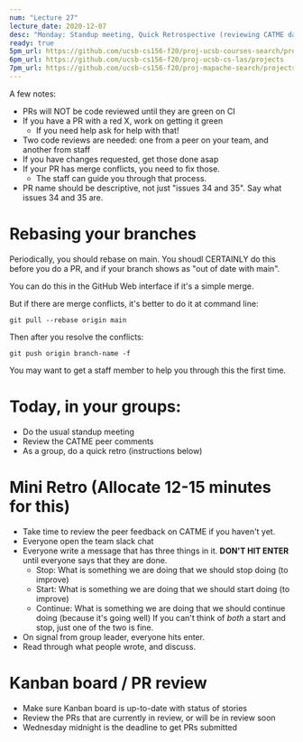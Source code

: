 ```yaml
---
num: "Lecture 27"
lecture_date: 2020-12-07
desc: "Monday: Standup meeting, Quick Retrospective (reviewing CATME data) PR Review / planning"
ready: true
5pm_url: https://github.com/ucsb-cs156-f20/proj-ucsb-courses-search/projects
6pm_url: https://github.com/ucsb-cs156-f20/proj-ucsb-cs-las/projects
7pm_url: https://github.com/ucsb-cs156-f20/proj-mapache-search/projects
---
```


A few notes:
- PRs will NOT be code reviewed until they are green on CI
- If you have a PR with a red X, work on getting it green
  - If you need help ask for help with that!
- Two code reviews are needed: one from a peer on your team, and another from staff
- If you have changes requested, get those done asap
- If your PR has merge conflicts, you need to fix those.
  - The staff can guide you through that process.
- PR name should be descriptive, not just "issues 34 and 35".   Say what issues 34 and 35 are.

# Rebasing your branches

Periodically, you should rebase on main.  You shoudl CERTAINLY do this before you do a PR, and if your branch shows as "out of date with main".

You can do this in the GitHub Web interface if it's a simple merge.

But if there are merge conflicts, it's better to do it at command line:

```
git pull --rebase origin main
```

Then after you resolve the conflicts:

```
git push origin branch-name -f
```

You may want to get a staff member to help you through this the first time.


# Today, in your groups:

* Do the usual standup meeting
* Review the CATME peer comments
* As a group, do a quick retro (instructions below)


# Mini Retro (Allocate 12-15 minutes for this)
- Take time to review the peer feedback on CATME if you haven't yet.
- Everyone open the team slack chat
- Everyone write a message that has three things in it.  **DON'T HIT ENTER** until everyone says that they are done.
  * Stop: What is something we are doing that we should stop doing (to improve)
  * Start: What is something we are doing that we should start doing (to improve)
  * Continue: What is something we are doing that we should continue doing (because it's going well)
  If you can't think of *both* a start and stop, just one of the two is fine.
- On signal from group leader, everyone hits enter.
- Read through what people wrote, and discuss.

# Kanban board / PR review

- Make sure Kanban board is up-to-date with status of stories
- Review the PRs that are currently in review, or will be in review soon
- Wednesday midnight is the deadline to get PRs submitted

